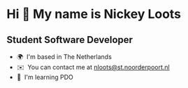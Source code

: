 Hi 👋 My name is Nickey Loots
=============================

Student Software Developer
--------------------------

*   🌍  I'm based in The Netherlands
*   ✉️  You can contact me at [nloots@st.noorderpoort.nl](mailto:nloots@st.noorderpoort.nl)
*   🧠  I'm learning PDO
